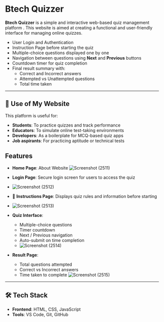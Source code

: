 # Btech Quizzer 

**Btech Quizzer** is a simple and interactive web-based quiz management platform . This website is aimed at creating a functional and user-friendly interface for managing online quizzes. 
- User Login and Authentication
- Instruction Page before starting the quiz
- Multiple-choice questions displayed one by one
- Navigation between questions using **Next** and **Previous** buttons
- Countdown timer for quiz completion
- Final result summary with:
  - Correct and Incorrect answers
  - Attempted vs Unattempted questions
  - Total time taken

---

## 🎯 Use of My Website

This platform is useful for:

- **Students**: To practice quizzes and track performance  
- **Educators**: To simulate online test-taking environments  
- **Developers**: As a boilerplate for MCQ-based quiz apps  
- **Job aspirants**: For practicing aptitude or technical tests  


##  Features
- **Home Page**: About Website
![Screenshot (2511)](https://github.com/user-attachments/assets/a1e88324-b53d-445d-9967-5cbbbf05706a)

- **Login Page**: Secure login screen for users to access the quiz
- ![Screenshot (2512)](https://github.com/user-attachments/assets/5aa7150a-4093-48f2-a17e-b3b7bf864642)

- 📄 **Instructions Page**: Displays quiz rules and information before starting
- ![Screenshot (2513)](https://github.com/user-attachments/assets/b3e8acb7-95b2-4629-8c04-0b3c7488e5b6)

- **Quiz Interface**:
  - Multiple-choice questions
  - Timer countdown
  - Next / Previous navigation
  - Auto-submit on time completion
  - ![Screenshot (2514)](https://github.com/user-attachments/assets/7d53a409-09f4-46f0-acc2-28323854f310)

- **Result Page**:
  - Total questions attempted
  - Correct vs Incorrect answers
  - Time taken to complete
![Screenshot (2515)](https://github.com/user-attachments/assets/f9963fdc-7d5e-4c6d-bb72-ad73217b761f)

---

## 🛠️ Tech Stack

- **Frontend**: HTML, CSS, JavaScript
- **Tools**: VS Code, Git, GitHub
